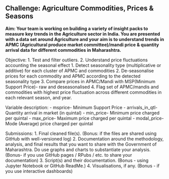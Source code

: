 ## Challenge: Agriculture Commodities, Prices & Seasons

**Aim: Your team is working on building a variety of insight packs to measure key trends in the Agriculture sector in India. You are presented with a data set around Agriculture and your aim is to understand trends in APMC (Agricultural produce market committee)/mandi price & quantity arrival data for different commodities in Maharashtra.**

Objective:
    1. Test and filter outliers.
    2. Understand price fluctuations accounting the seasonal effect
        1. Detect seasonality type (multiplicative or additive) for each cluster of APMC and commodities
        2. De-seasonalise prices for each commodity and APMC according to the detected seasonality type
    3. Compare prices in APMC/Mandi with MSP(Minimum Support Price)- raw and deseasonalised
    4. Flag set of APMC/mandis and commodities with highest price fluctuation across different commodities in each relevant season, and year.

Variable description:
    - msprice- Minimum Support Price
    - arrivals_in_qtl- Quantity arrival in market (in quintal)
    - min_price- Minimum price charged per quintal
    - max_price- Maximum price charged per quintal
    - modal_price- Mode (Average) price charged per quintal

Submissions:
    1. Final cleaned file(s). (Bonus: if the files are shared using GitHub with well-versioned log)
    2. Documentation around the methodology, analysis, and final results that you want to share with the Government of Maharashtra. Do use graphs and charts to substantiate your analysis. (Bonus- if you use GitHub pages / RPubs / etc. to share your documentation)
    3. Script(s) and their documentation. (Bonus - using Jupyter Notebook or GitHub ReadMe.)
    4. Visualisations, if any. (Bonus - if you use interactive dashboards)

